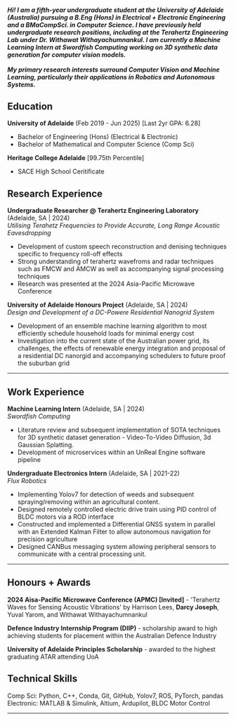 ##### Hi! I am a fifth-year undergraduate student at the University of Adelaide (Australia) pursuing a B.Eng (Hons) in Electrical + Electronic Engineering and a BMaCompSci. in Computer Science. I have previously held undergraduate research positions, including at the Terahertz Engineering Lab under Dr. Withawat Withayachumnankul. I am currently a **Machine Learning Intern** at Swordfish Computing working on **3D synthetic data generation** for computer vision models.<br/><br/>My primary research interests surround **Computer Vision** and **Machine Learning**, particularly their applications in **Robotics** and **Autonomous Systems**.

## Education

**University of Adelaide** (Feb 2019 - Jun 2025) [Last 2yr GPA: 6.28]
- Bachelor of Engineering (Hons) (Electrical & Electronic)
- Bachelor of Mathematical and Computer Science (Comp Sci)

**Heritage College Adelaide** [99.75th Percentile]
- SACE High School Ceritificate 

## Research Experience 

**Undergraduate Researcher @ Terahertz Engineering Laboratory** (Adelaide, SA | 2024) <br/>
*Utilising Terahetz Frequencies to Provide Accurate, Long Range Acoustic Eavesdropping*
- Development of custom speech reconstruction and denising techniques specific to frequency roll-off effects
- Strong understanding of terahertz wavefroms and radar techniques such as FMCW and AMCW as well as accompanying signal processing techniques
- Research was presented at the 2024 Asia-Pacific Microwave Conference

**University of Adelaide Honours Project** (Adelaide, SA | 2024) <br/>
*Design and Development of a DC-Powere Residential Nanogrid System*
- Development of an ensemble machine learning algorithm to most efficiently schedule household loads for minimal energy cost
- Investigation into the current state of the Australian power grid, its challenges, the effects of renewable energy integration and proposal of a residential DC nanorgid and accompanying schedulers to future proof the suburban grid

---

## Work Experience

**Machine Learning Intern** (Adelaide, SA | 2024) <br/>
*Swordfish Computing*
- Literature review and subsequent implementation of SOTA techniques for 3D synthetic dataset generation - Video-To-Video Diffusion, 3d Gaussian Splatting.
- Development of microservices within an UnReal Engine software pipeline

**Undergraduate Electronics Intern** (Adelaide, SA | 2021-22) <br/>
*Flux Robotics*
- Implementing Yolov7 for detection of weeds and subsequent spraying/removing within an agricultural content.
- Designed remotely controlled electric drive train using PID control of BLDC motors via a ROD interface
- Constructed and implemented a Differential GNSS system in parallel with an Extended Kalman Filter to allow autonomous navigation for precision agriculture
- Designed CANBus messaging system allowing peripheral sensors to communicate with a central processing unit.

---

## Honours + Awards

**2024 Aisa-Pacific Microwave Conference (APMC) [Invited]** - 'Terahertz Waves for Sensing Acoustic Vibrations' by Harrison Lees, **Darcy Joseph**, Yuval Yarom, and Withawat Withayachumnankul

**Defence Industry Internship Program (DIIP)** - scholarship award to high achieving students for placement within the Australian Defence Industry

**University of Adelaide Principles Scholarship** - awarded to the highest graduating ATAR attending UoA


## Technical Skills
Comp Sci: Python, C++, Conda, Git, GitHub, Yolov7, ROS, PyTorch, pandas
Electronic: MATLAB & Simulink, Altium, Ardupilot, BLDC Motor Control

---
<p style="font-size:12px">
